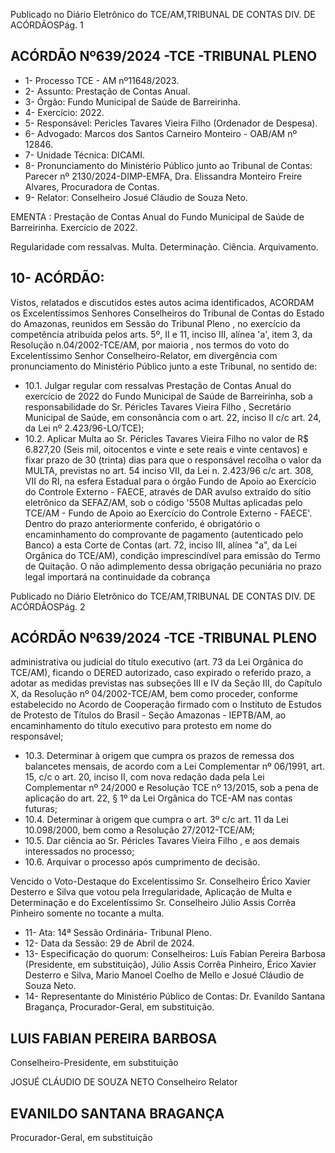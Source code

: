 Publicado  no  Diário  Eletrônico do TCE/AM,TRIBUNAL DE CONTAS DIV. DE ACÓRDÃOSPág. 1

## ACÓRDÃO Nº639/2024 -TCE -TRIBUNAL PLENO

- 1- Processo TCE - AM nº11648/2023.
- 2- Assunto: Prestação de Contas Anual.
- 3- Órgão: Fundo Municipal de Saúde de Barreirinha.
- 4- Exercício: 2022.
- 5- Responsável: Pericles Tavares Vieira Filho (Ordenador de Despesa).
- 6- Advogado: Marcos dos Santos Carneiro Monteiro - OAB/AM nº 12846.
- 7- Unidade Técnica: DICAMI.
- 8- Pronunciamento  do  Ministério  Público  junto  ao  Tribunal  de  Contas: Parecer  nº 2130/2024-DIMP-EMFA,  Dra.  Elissandra  Monteiro  Freire  Alvares,  Procuradora  de Contas.
- 9- Relator: Conselheiro Josué Cláudio de Souza Neto.

EMENTA : Prestação  de  Contas  Anual  do  Fundo Municipal  de  Saúde  de  Barreirinha.  Exercício  de 2022.

Regularidade  com  ressalvas.  Multa.  Determinação. Ciência. Arquivamento.

## 10-  ACÓRDÃO:

Vistos, relatados e discutidos estes autos acima identificados, ACORDAM os Excelentíssimos Senhores Conselheiros do Tribunal de Contas do Estado do Amazonas, reunidos em Sessão do Tribunal Pleno , no exercício da competência atribuída pelos arts. 5º,  II  e  11,  inciso  III,  alínea  'a',  item  3,  da  Resolução  n.04/2002-TCE/AM, por maioria , nos termos do voto do Excelentíssimo Senhor Conselheiro-Relator, em divergência com pronunciamento do Ministério Público junto a este Tribunal, no sentido de:

- 10.1. Julgar regular com ressalvas Prestação de Contas Anual do exercício de 2022 do Fundo Municipal de Saúde de Barreirinha, sob a responsabilidade  do Sr. Péricles  Tavares  Vieira  Filho , Secretário Municipal de Saúde, em consonância com o art. 22, inciso II c/c art. 24, da Lei nº 2.423/96-LO/TCE);
- 10.2. Aplicar  Multa ao Sr.  Péricles  Tavares  Vieira  Filho no valor  de  R$ 6.827,20 (Seis mil, oitocentos e vinte e sete reais e vinte centavos) e  fixar prazo  de  30  (trinta)  dias para  que  o  responsável recolha  o  valor  da  MULTA,  previstas  no  art. 54  inciso  VII,  da  Lei  n. 2.423/96 c/c art. 308, VII do RI, na esfera Estadual para o órgão Fundo de Apoio ao Exercício do Controle Externo - FAECE, através de DAR avulso extraído do sítio eletrônico da SEFAZ/AM, sob o código '5508 Multas  aplicadas  pelo  TCE/AM  -  Fundo  de  Apoio  ao  Exercício  do Controle Externo - FAECE'. Dentro do prazo anteriormente conferido, é obrigatório o encaminhamento do comprovante de pagamento (autenticado  pelo  Banco)  a  esta  Corte  de  Contas  (art.  72,  inciso  III, alínea "a", da Lei Orgânica do TCE/AM), condição imprescindível para emissão do Termo de Quitação. O não adimplemento dessa obrigação pecuniária  no  prazo  legal  importará  na  continuidade  da  cobrança

Publicado  no  Diário  Eletrônico do TCE/AM,TRIBUNAL DE CONTAS DIV. DE ACÓRDÃOSPág. 2

## ACÓRDÃO Nº639/2024 -TCE -TRIBUNAL PLENO

administrativa ou judicial do título executivo (art. 73 da Lei Orgânica do TCE/AM), ficando o DERED autorizado, caso expirado o referido prazo, a adotar as medidas previstas nas subseções III e IV da Seção III, do Capítulo  X,  da  Resolução  nº  04/2002-TCE/AM,  bem  como  proceder, conforme  estabelecido  no  Acordo  de  Cooperação  firmado  com  o Instituto de Estudos de Protesto de Títulos do Brasil - Seção Amazonas -  IEPTB/AM, ao encaminhamento do título executivo para protesto em nome do responsável;

- 10.3. Determinar à origem que cumpra os prazos de remessa dos balancetes mensais, de acordo com a Lei Complementar nº 06/1991, art.  15,  c/c  o  art.  20,  inciso  II,  com  nova  redação  dada  pela  Lei Complementar nº 24/2000 e Resolução TCE nº 13/2015, sob a pena de aplicação  do  art.  22,  §  1º  da  Lei  Orgânica  do  TCE-AM  nas  contas futuras;
- 10.4. Determinar à origem  que  cumpra  o  art. 3º c/c art. 11 da Lei 10.098/2000, bem como a Resolução 27/2012-TCE/AM;
- 10.5. Dar  ciência ao Sr.  Péricles  Tavares  Vieira  Filho , e  aos  demais interessados no processo;
- 10.6. Arquivar o processo após cumprimento de decisão.

Vencido  o  Voto-Destaque  do  Excelentíssimo  Sr.  Conselheiro  Érico  Xavier Desterro e Silva  que votou pela Irregularidade, Aplicação de Multa e Determinação e  do Excelentíssimo Sr. Conselheiro Júlio Assis Corrêa Pinheiro somente no tocante a multa.

- 11-  Ata: 14ª Sessão Ordinária- Tribunal Pleno.
- 12-  Data da Sessão: 29 de Abril de 2024.
- 13-  Especificação do quorum: Conselheiros: Luís Fabian Pereira Barbosa (Presidente, em  substituição),  Júlio  Assis  Corrêa  Pinheiro,  Érico  Xavier  Desterro  e  Silva,  Mario Manoel Coelho de Mello e Josué Cláudio de Souza Neto.
- 14-  Representante do Ministério Público de Contas: Dr. Evanildo Santana Bragança, Procurador-Geral, em substituição.

## LUIS FABIAN PEREIRA BARBOSA

Conselheiro-Presidente, em substituição

JOSUÉ CLÁUDIO DE SOUZA NETO Conselheiro Relator

## EVANILDO SANTANA BRAGANÇA

Procurador-Geral, em substituição